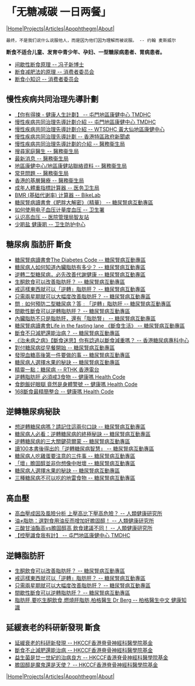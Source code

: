 # 「无糖减碳 一日两餐」

|[Home](/README.md)|[Projects](/projects.md)|[Articles](/articles.md)|[Apophthegm](/apophthegm.md)|[About](/about.md)|

```
最终，不是我们说什么说服他人，而是因为他们因为理解而被说服。 -- 约翰 麦斯威尔
```

**断食不适合儿童、发育中青少年、孕妇、一型糖尿病患者、胃病患者。**   

- [间歇性断食原理 -- 冯子新博士](/fasting_theory.md)   
- [断食减肥法的原理 -- 消费者委员会](https://www.consumer.org.hk/sc/article/550-intermittent-fasting/550-intermittent-fasting-principle#tab)    
- [断食小知识 -- 消费者委员会](https://www.consumer.org.hk/sc/article/550-intermittent-fasting/550-intermittent-fasting-knowledge#tab)    

## 慢性疾病共同治理先導計劃

- [【你有得揀 - 健康人生計劃】 -- 屯門地區康健中心 TMDHC](https://www.youtube.com/watch?v=LMXZB8TizkQ)  
- [慢性疾病共同治理先導計劃介紹 -- 屯門地區康健中心 TMDHC](https://www.youtube.com/watch?v=O0g_a78pg1s)  
- [慢性疾病共同治理先導計劃介紹 -- WTSDHC 黃大仙地區康健中心 ](https://www.youtube.com/watch?v=5YTqZ2_p_pc)  
- [慢性疾病共同治理先導計劃 -- 香港特區政府新聞處](https://www.youtube.com/watch?v=RwgQMLFufF4)  
- [慢性疾病共同治理先導計劃的介紹 -- 醫務衞生局](https://www.primaryhealthcare.gov.hk/cdcc/tc/gp/introduction.html)  
- [搜尋家庭醫生 -- 醫務衞生局](https://www.primaryhealthcare.gov.hk/cdcc/tc/gp/doctor_search.html)  
- [最新消息 -- 醫務衞生局](https://www.primaryhealthcare.gov.hk/cdcc/tc/gp/news.html)  
- [地區康健中心/地區康健站聯絡資料 -- 醫務衞生局](https://www.primaryhealthcare.gov.hk/cdcc/tc/gp/dhc_list.html)  
- [常見問題 -- 醫務衞生局](https://www.primaryhealthcare.gov.hk/cdcc/tc/gp/faq.html)  
- [香港的基層醫療 -- 醫務衞生局](https://www.primaryhealthcare.gov.hk/cdcc/tc/gp/primary_healthcare_in_hk.html)  
- [成年人體重指標計算器 -- 医务卫生局](https://www.dhc.gov.hk/tc/bmi_calculator.html)  
- [BMR (基础代谢率) 计算器 -- BikeLab](https://bikelab.cn/bmr/)   
- [糖尿腎病讀書會《肥胖大解密》（精華） -- 糖尿腎病互動專區](https://www.youtube.com/watch?v=IcbUY0IYoDk)  
- [如何使用电子血压计量度血压 -- 卫生署](https://m.youtube.com/watch?v=7FyByk3ZWns)    
- [认识高血压 -- 医院管理局智友站](https://www21.ha.org.hk/smartpatient/SPW/zh-hk/Disease-Information/Disease/?guid=d41c67f5-f6f6-4d12-a1e4-b659ef2fbe43)    
- [少啲盐 健康啲 -- 卫生防护中心](https://www.chp.gov.hk/files/her/less_salt_for_better_health_infographic.pdf)    

## 糖尿病 脂肪肝 斷食

- [糖尿腎病讀書會The Diabetes Code -- 糖尿腎病互動專區](https://www.youtube.com/watch?v=bd_p-Fw_PYw)  
- [糖尿病人如何知道內臟脂肪有多少？ -- 糖尿腎病互動專區](https://www.youtube.com/watch?v=GFs_qkpXpbI)  
- [逆轉二型糖尿病，必先改善代謝健康 -- 糖尿腎病互動專區](https://www.youtube.com/watch?v=_ZT-LTTx6xo)  
- [生酮飲食可以改善脂肪肝？ -- 糖尿腎病互動專區](https://www.youtube.com/watch?v=_0QQqHVnHUg)  
- [戒這樣東西就可以「逆轉」脂肪肝？ -- 糖尿腎病互動專區](https://www.youtube.com/watch?v=Yc1bKr2ZNqw)  
- [只需兩星期就可以大幅度改善脂肪肝？ -- 糖尿腎病互動專區](https://www.youtube.com/watch?v=DRc5ah77U5M)  
- [問﹕如何預防二型糖尿病？答﹕「逆轉」脂肪肝 -- 糖尿腎病互動專區](https://www.youtube.com/watch?v=h711mqkUBPY)  
- [間歇性斷食可以逆轉脂肪肝？ -- 糖尿腎病互動專區](https://www.youtube.com/watch?v=DwaPQQiJiCU)  
- [內臟脂肪不只是脂肪肝，還有「脂肪腎」 -- 糖尿腎病互動專區](https://www.youtube.com/watch?v=6OFmMgOeWuw)  
- [糖尿腎病讀書會Life in the fasting lane 《斷食生活》 -- 糖尿腎病互動專區](https://www.youtube.com/watch?v=FRbRmFsmDcU)  
- [斷食不只減肥還能治病？ -- 糖尿腎病互動專區](https://www.youtube.com/watch?v=ute2e0msd_M)  
- [《治未病之病》【斷食迷思】你有諗過以斷食減重嗎？ -- 香港糖尿病專科中心](https://www.youtube.com/watch?v=e8SvW5CDW0c)  
- [對付糖尿病從早餐開始 -- 糖尿腎病互動專區](https://www.youtube.com/watch?v=ZzFU0cmMQYU)  
- [發現血糖高後第一件要做的事 -- 糖尿腎病互動專區](https://www.youtube.com/watch?v=btrK0S-aRJk)  
- [糖尿病人選擇水果的秘訣 -- 糖尿腎病互動專區](https://www.youtube.com/watch?v=vIKvohkqUCM)  
- [精靈一點：糖尿病 -- RTHK 香港電台](https://www.youtube.com/watch?v=HzG2Ul9WB9U)  
- [逆轉脂肪肝 必須戒3食物 -- 健康嗎 Health Code](https://www.youtube.com/watch?v=EWpXGCqM4Xg)  
- [食飽飯好眼瞓 竟然是身體警號 -- 健康嗎 Health Code](https://www.youtube.com/watch?v=H3y3c6cnVh0)  
- [168斷食最精簡整合 -- 健康嗎 Health Code](https://www.youtube.com/watch?v=de1FNqBrRwQ)  

## 逆轉糖尿病秘訣

- [想逆轉糖尿病嗎？請記住這兩句口訣 -- 糖尿腎病互動專區](https://www.youtube.com/watch?v=HlcyZOsMBFc)  
- [糖尿病人必看：逆轉糖尿病的終極秘訣 -- 糖尿腎病互動專區](https://www.youtube.com/watch?v=2YMyB4uTkEE)  
- [逆轉糖尿病的三大關鍵荷爾蒙 -- 糖尿腎病互動專區](https://www.youtube.com/watch?v=DvndvV0k8Kw)  
- [讀100本書後得出的「逆轉糖尿病智慧」 -- 糖尿腎病互動專區](https://www.youtube.com/watch?v=lywF5Qpv2uc)  
- [糖尿病人吃雞蛋要注意的三件事 -- 糖尿腎病互動專區](https://www.youtube.com/watch?v=vZHEheNNIPM)  
- [「壞」膽固醇並非你想像中咁壞 -- 糖尿腎病互動專區](https://www.youtube.com/watch?v=sYCKNR9WRTE)  
- [糖尿病人選擇水果的秘訣 -- 糖尿腎病互動專區](https://www.youtube.com/watch?v=vIKvohkqUCM)  
- [三種糖尿病不可以吃的地雷食物 -- 糖尿腎病互動專區](https://www.youtube.com/watch?v=Ph_syuqDVtI)  

## 高血壓

- [高血壓成因及風險分析 上壓高比下壓高危險？ -- 人類健康研究所](https://www.youtube.com/watch?v=zVwiC7rQMNw)  
- [油≠脂肪：選對食用油反而增加好膽固醇！ -- 人類健康研究所](https://www.youtube.com/watch?v=LIcte9P1qaw)  
- [三酸甘油酯高vs膽固醇高 飲食建議不同！ -- 人類健康研究所](https://www.youtube.com/watch?v=i7dvNgtVCEQ)  
- [【控壓識食我有計】 -- 屯門地區康健中心 TMDHC](https://www.youtube.com/watch?v=j1dNcYLZ880)  

## 逆轉脂肪肝

- [生酮飲食可以改善脂肪肝？ -- 糖尿腎病互動專區](https://www.youtube.com/watch?v=_0QQqHVnHUg)  
- [戒這樣東西就可以「逆轉」脂肪肝？ -- 糖尿腎病互動專區](https://www.youtube.com/watch?v=Yc1bKr2ZNqw)  
- [只需兩星期就可以大幅度改善脂肪肝？ -- 糖尿腎病互動專區](https://www.youtube.com/watch?v=DRc5ah77U5M)  
- [間歇性斷食可以逆轉脂肪肝？ -- 糖尿腎病互動專區](https://www.youtube.com/watch?v=DwaPQQiJiCU)  
- [脂肪肝,要吃生酮飲食,燃燒肝脂肪,柏格醫生 Dr Berg -- 柏格醫生中文 健康知識](https://www.youtube.com/watch?v=qczPxQ27lEw)  

## 延緩衰老的科研新發現 斷食

- [延緩衰老的科研新發現 -- HKCCF香港脊骨神經科醫學院基金](https://www.youtube.com/watch?v=aMuo4d0ICQc)  
- [斷食不止減肥還能治病 -- HKCCF香港脊骨神經科醫學院基金](https://www.youtube.com/watch?v=QuZlPRrb8FM)  
- [益生菌是廿一世紀的治病良方 -- HKCCF香港脊骨神經科醫學院基金](https://www.youtube.com/watch?v=jrxSSo7x3y0)  
- [膽固醇是魔鬼還是天使？ -- HKCCF香港脊骨神經科醫學院基金](https://www.youtube.com/watch?v=E3rIezx06C0)

|[Home](/README.md)|[Projects](/projects.md)|[Articles](/articles.md)|[Apophthegm](/apophthegm.md)|[About](/about.md)|

